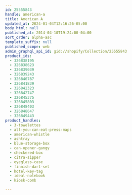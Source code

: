 ```yaml
---
id: 25555843
handle: american-a
title: American A
updated_at: 2024-01-04T12:16:26-05:00
body_html: null
published_at: 2014-04-10T19:24:00-04:00
sort_order: alpha-asc
template_suffix: null
published_scope: web
admin_graphql_api_id: gid://shopify/Collection/25555843
product_ids:
  - 326838195
  - 326838623
  - 326839039
  - 326839243
  - 326840787
  - 326841839
  - 326842323
  - 326842747
  - 326845375
  - 326845803
  - 326848403
  - 326848647
  - 326849443
product_handles:
  - 3-towelettes
  - all-you-can-eat-press-maps
  - american-whistle
  - ashtray
  - blue-storage-box
  - can-opener-gangy
  - checkered-box
  - citra-sipper
  - eyeglass-case
  - finnish-dart-set
  - hotel-key-tag
  - ideal-notebook
  - kiosk-comb

---
```


